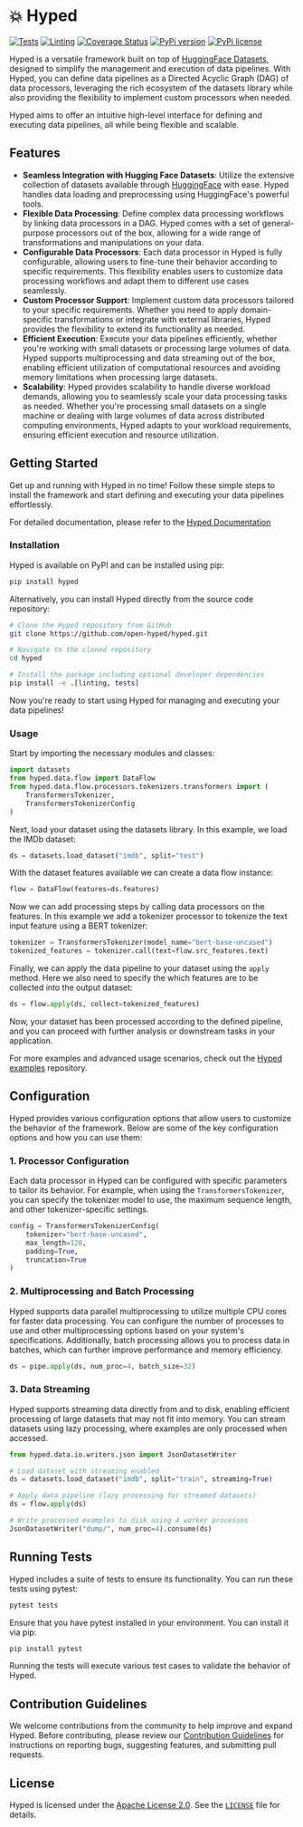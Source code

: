# :boom: Hyped

[![Tests](https://github.com/open-hyped/hyped/actions/workflows/tests.yml/badge.svg?branch=hyped-v2)](https://github.com/open-hyped/hyped/actions/workflows/tests.yml)
[![Linting](https://github.com/open-hyped/hyped/actions/workflows/linting.yml/badge.svg?branch=hyped-v2)](https://github.com/open-hyped/hyped/actions/workflows/linting.yml)
[![Coverage Status](https://coveralls.io/repos/github/open-hyped/hyped/badge.svg?branch=hyped-v2)](https://coveralls.io/github/open-hyped/hyped?branch=hyped-v2)
[![PyPi version](https://badgen.net/pypi/v/hyped/)](https://pypi.org/project/hyped)
[![PyPi license](https://badgen.net/pypi/license/hyped/)](https://pypi.org/project/hyped/)

Hyped is a versatile framework built on top of [HuggingFace Datasets](https://huggingface.co/docs/datasets/en/index), designed to simplify the management and execution of data pipelines. With Hyped, you can define data pipelines as a Directed Acyclic Graph (DAG) of data processors, leveraging the rich ecosystem of the datasets library while also providing the flexibility to implement custom processors when needed.

Hyped aims to offer an intuitive high-level interface for defining and executing data pipelines, all while being flexible and scalable.

## Features

- **Seamless Integration with Hugging Face Datasets**: Utilize the extensive collection of datasets available through [HuggingFace](https://huggingface.co/docs/datasets/en/index) with ease. Hyped handles data loading and preprocessing using HuggingFace's powerful tools.
- **Flexible Data Processing**: Define complex data processing workflows by linking data processors in a DAG. Hyped comes with a set of general-purpose processors out of the box, allowing for a wide range of transformations and manipulations on your data.
- **Configurable Data Processors**: Each data processor in Hyped is fully configurable, allowing users to fine-tune their behavior according to specific requirements. This flexibility enables users to customize data processing workflows and adapt them to different use cases seamlessly.
- **Custom Processor Support**: Implement custom data processors tailored to your specific requirements. Whether you need to apply domain-specific transformations or integrate with external libraries, Hyped provides the flexibility to extend its functionality as needed.
- **Efficient Execution**: Execute your data pipelines efficiently, whether you're working with small datasets or processing large volumes of data. Hyped supports multiprocessing and data streaming out of the box, enabling efficient utilization of computational resources and avoiding memory limitations when processing large datasets.
- **Scalability**: Hyped provides scalability to handle diverse workload demands, allowing you to seamlessly scale your data processing tasks as needed. Whether you're processing small datasets on a single machine or dealing with large volumes of data across distributed computing environments, Hyped adapts to your workload requirements, ensuring efficient execution and resource utilization.

## Getting Started

Get up and running with Hyped in no time! Follow these simple steps to install the framework and start defining and executing your data pipelines effortlessly.

For detailed documentation, please refer to the [Hyped Documentation](https://open-hyped.github.io/hyped/index.html)

### Installation

Hyped is available on PyPI and can be installed using pip:

```bash
pip install hyped
```

Alternatively, you can install Hyped directly from the source code repository:

```bash
# Clone the Hyped repository from GitHub
git clone https://github.com/open-hyped/hyped.git

# Navigate to the cloned repository
cd hyped

# Install the package including optional developer dependencies
pip install -e .[linting, tests]
```

Now you're ready to start using Hyped for managing and executing your data pipelines!

### Usage

Start by importing the necessary modules and classes:
```python
import datasets
from hyped.data.flow import DataFlow
from hyped.data.flow.processors.tokenizers.transformers import (
    TransformersTokenizer,
    TransformersTokenizerConfig
)
```

Next, load your dataset using the datasets library. In this example, we load the IMDb dataset:

```python
ds = datasets.load_dataset("imdb", split="test")
```

With the dataset features available we can create a data flow instance:

```python
flow = DataFlow(features=ds.features)
```

Now we can add processing steps by calling data processors on the features. In this example we add a tokenizer processor to tokenize the text input feature using a BERT tokenizer:

```python
tokenizer = TransformersTokenizer(model_name="bert-base-uncased")
tokenized_features = tokenizer.call(text=flow.src_features.text)
```

Finally, we can apply the data pipeline to your dataset using the `apply` method. Here we also need to specify the which features are to be collected into the output dataset:

```python
ds = flow.apply(ds, collect=tokenized_features)
```

Now, your dataset has been processed according to the defined pipeline, and you can proceed with further analysis or downstream tasks in your application.

For more examples and advanced usage scenarios, check out the [Hyped examples](https://github.com/open-hyped/examples) repository.

## Configuration

Hyped provides various configuration options that allow users to customize the behavior of the framework. Below are some of the key configuration options and how you can use them:

### 1. Processor Configuration

Each data processor in Hyped can be configured with specific parameters to tailor its behavior. For example, when using the `TransformersTokenizer`, you can specify the tokenizer model to use, the maximum sequence length, and other tokenizer-specific settings.

```python
config = TransformersTokenizerConfig(
    tokenizer="bert-base-uncased",
    max_length=128,
    padding=True,
    truncation=True
)
```

### 2. Multiprocessing and Batch Processing

Hyped supports data parallel multiprocessing to utilize multiple CPU cores for faster data processing. You can configure the number of processes to use and other multiprocessing options based on your system's specifications. Additionally, batch processing allows you to process data in batches, which can further improve performance and memory efficiency.

```python
ds = pipe.apply(ds, num_proc=4, batch_size=32)
```

### 3. Data Streaming

Hyped supports streaming data directly from and to disk, enabling efficient processing of large datasets that may not fit into memory. You can stream datasets using lazy processing, where examples are only processed when accessed.

```python
from hyped.data.io.writers.json import JsonDatasetWriter

# Load dataset with streaming enabled
ds = datasets.load_dataset("imdb", split="train", streaming=True)

# Apply data pipeline (lazy processing for streamed datasets)
ds = flow.apply(ds)

# Write processed examples to disk using 4 worker processes
JsonDatasetWriter("dump/", num_proc=4).consume(ds)
```

## Running Tests

Hyped includes a suite of tests to ensure its functionality. You can run these tests using pytest:

```bash
pytest tests
```

Ensure that you have pytest installed in your environment. You can install it via pip:

```bash
pip install pytest
```

Running the tests will execute various test cases to validate the behavior of Hyped.

## Contribution Guidelines

We welcome contributions from the community to help improve and expand Hyped. Before contributing, please review our [Contribution Guidelines](/CONTRIBUTING.md) for instructions on reporting bugs, suggesting features, and submitting pull requests.

## License

Hyped is licensed under the [Apache License 2.0](https://www.apache.org/licenses/LICENSE-2.0). See the [`LICENSE`](/LICENSE) file for details.
